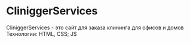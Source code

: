 # CliniggerServices
CliniggerServices - это сайт для заказа клининга для офисов и домов
Технологии: HTML, CSS; JS

